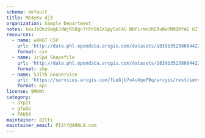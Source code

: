 ```yaml
---
schema: default
title: ME4yKv dj3 
organization: Sample Department 
notes: kexJiOhzBaqkJdWjR58gc7rFh5b1X1pySsC4U NHPirmn2KERuNw7M8QMYAG GITH9nulef0ZFVbtWD9A6sgXUKY3QLoE2w0dyBm 
resources:
  - name: w9K6T CSV
    url: 'http://data.phl.opendata.arcgis.com/datasets/1839b35258604422b0b520cbb668df0d_0.csv'
    format: csv
  - name: Jc5p4 Shapefile
    url: 'http://data.phl.opendata.arcgis.com/datasets/1839b35258604422b0b520cbb668df0d_0.zip'
    format: shp
  - name: 53lTh GeoService
    url: 'https://services.arcgis.com/fLeGjb7u4uXqeF9q/arcgis/rest/services/Air_Monitoring_Stations/FeatureServer/0/query'
    format: api
license: 9MKWt 
category:
  - JYpIt 
  - g7wDp 
  - PAUO4 
maintainer: 82lti  
maintainer_email: PI2tf@490L8.com
---
```

